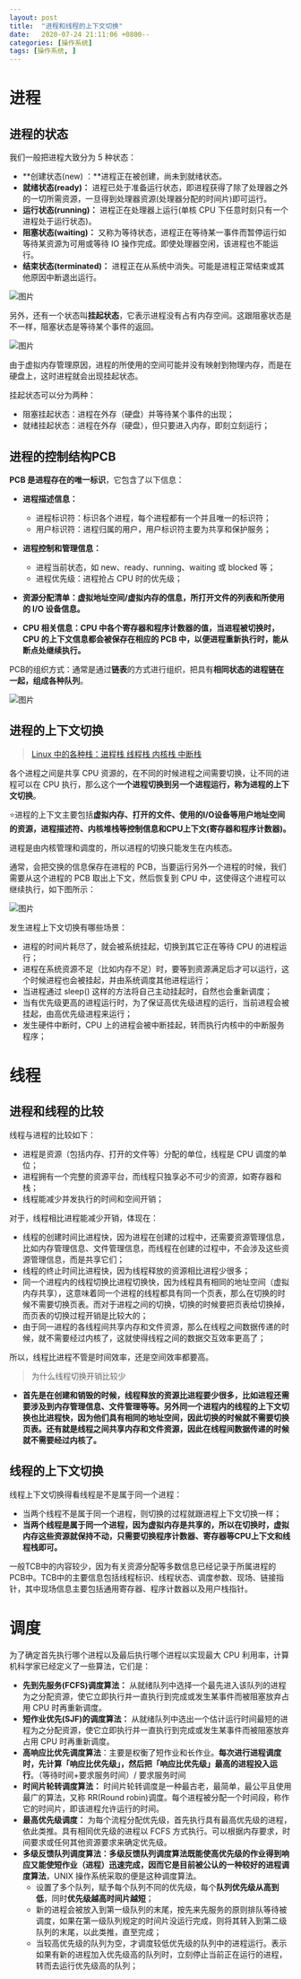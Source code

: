 ```yaml
---
layout: post
title:  "进程和线程的上下文切换"
date:   2020-07-24 21:11:06 +0800--
categories: [操作系统]
tags: [操作系统, ]  
---
```


# 进程

## 进程的状态

我们一般把进程大致分为 5 种状态：

- **创建状态(new) ：**进程正在被创建，尚未到就绪状态。
- **就绪状态(ready)：** 进程已处于准备运行状态，即进程获得了除了处理器之外的一切所需资源，一旦得到处理器资源(处理器分配的时间片)即可运行。
- **运行状态(running)：** 进程正在处理器上运行(单核 CPU 下任意时刻只有一个进程处于运行状态)。
- **阻塞状态(waiting)：** 又称为等待状态，进程正在等待某一事件而暂停运行如等待某资源为可用或等待 IO 操作完成。即使处理器空闲，该进程也不能运行。
- **结束状态(terminated)：** 进程正在从系统中消失。可能是进程正常结束或其他原因中断退出运行。

![图片](/assets/imgs/640-20210422211343642.png)



另外，还有一个状态叫**挂起状态**，它表示进程没有占有内存空间。这跟阻塞状态是不一样，阻塞状态是等待某个事件的返回。

![图片](/assets/imgs/640-20210422211629322.png)

由于虚拟内存管理原因，进程的所使用的空间可能并没有映射到物理内存，而是在硬盘上，这时进程就会出现挂起状态。

挂起状态可以分为两种：

- 阻塞挂起状态：进程在外存（硬盘）并等待某个事件的出现；
- 就绪挂起状态：进程在外存（硬盘），但只要进入内存，即刻立刻运行；



## 进程的控制结构PCB

**PCB 是进程存在的唯一标识**，它包含了以下信息：

- **进程描述信息：**
  - 进程标识符：标识各个进程，每个进程都有一个并且唯一的标识符；
  - 用户标识符：进程归属的用户，用户标识符主要为共享和保护服务；

- **进程控制和管理信息：**
  - 进程当前状态，如 new、ready、running、waiting 或 blocked 等；
  - 进程优先级：进程抢占 CPU 时的优先级；

- **资源分配清单：虚拟地址空间/虚拟内存的信息，所打开文件的列表和所使用的 I/O 设备信息。**

- **CPU 相关信息：CPU 中各个寄存器和程序计数器的值，当进程被切换时，CPU 的上下文信息都会被保存在相应的 PCB 中，以便进程重新执行时，能从断点处继续执行。**

PCB的组织方式：通常是通过**链表**的方式进行组织，把具有**相同状态的进程链在一起，组成各种队列**。

![图片](/assets/imgs/640-20210422212529932.png)



## 进程的上下文切换

> [Linux 中的各种栈：进程栈 线程栈 内核栈 中断栈](https://blog.csdn.net/yangkuanqaz85988/article/details/52403726/?ops_request_misc=&request_id=&biz_id=102&utm_term=进程的栈包含什么&utm_medium=distribute.pc_search_result.none-task-blog-2~all~sobaiduweb~default-0-52403726.pc_search_result_no_baidu_js)

各个进程之间是共享 CPU 资源的，在不同的时候进程之间需要切换，让不同的进程可以在 CPU 执行，那么这个**一个进程切换到另一个进程运行，称为进程的上下文切换**。

⭐️进程的上下文主要包括**虚拟内存、打开的文件、使用的I/O设备等用户地址空间的资源，进程描述符、内核堆栈等控制信息和CPU上下文(寄存器和程序计数器)。**

进程是由内核管理和调度的，所以进程的切换只能发生在内核态。

通常，会把交换的信息保存在进程的 PCB，当要运行另外一个进程的时候，我们需要从这个进程的 PCB 取出上下文，然后恢复到 CPU 中，这使得这个进程可以继续执行，如下图所示：

![图片](/assets/imgs/640-20210422213913357.png)

发生进程上下文切换有哪些场景：

- 进程的时间片耗尽了，就会被系统挂起，切换到其它正在等待 CPU 的进程运行；
- 进程在系统资源不足（比如内存不足）时，要等到资源满足后才可以运行，这个时候进程也会被挂起，并由系统调度其他进程运行；
- 当进程通过 sleep() 这样的方法将自己主动挂起时，自然也会重新调度；
- 当有优先级更高的进程运行时，为了保证高优先级进程的运行，当前进程会被挂起，由高优先级进程来运行；
- 发生硬件中断时，CPU 上的进程会被中断挂起，转而执行内核中的中断服务程序；



# 线程

## 进程和线程的比较

线程与进程的比较如下：

- 进程是资源（包括内存、打开的文件等）分配的单位，线程是 CPU 调度的单位；
- 进程拥有一个完整的资源平台，而线程只独享必不可少的资源，如寄存器和栈；
- 线程能减少并发执行的时间和空间开销；

对于，线程相比进程能减少开销，体现在：

- 线程的创建时间比进程快，因为进程在创建的过程中，还需要资源管理信息，比如内存管理信息、文件管理信息，而线程在创建的过程中，不会涉及这些资源管理信息，而是共享它们；
- 线程的终止时间比进程快，因为线程释放的资源相比进程少很多；
- 同一个进程内的线程切换比进程切换快，因为线程具有相同的地址空间（虚拟内存共享），这意味着同一个进程的线程都具有同一个页表，那么在切换的时候不需要切换页表。而对于进程之间的切换，切换的时候要把页表给切换掉，而页表的切换过程开销是比较大的；
- 由于同一进程的各线程间共享内存和文件资源，那么在线程之间数据传递的时候，就不需要经过内核了，这就使得线程之间的数据交互效率更高了；

所以，线程比进程不管是时间效率，还是空间效率都要高。

> 为什么线程切换开销比较少

- **首先是在创建和销毁的时候，线程释放的资源比进程要少很多，比如进程还需要涉及到内存管理信息、文件管理等等。另外同一个进程内的线程的上下文切换也比进程快，因为他们具有相同的地址空间，因此切换的时候就不需要切换页表。还有就是线程之间共享内存和文件资源，因此在线程间数据传递的时候就不需要经过内核了。**

## 线程的上下文切换

线程上下文切换得看线程是不是属于同一个进程：

- 当两个线程不是属于同一个进程，则切换的过程就跟进程上下文切换一样；
- **当两个线程是属于同一个进程，因为虚拟内存是共享的，所以在切换时，虚拟内存这些资源就保持不动，只需要切换程序计数器、寄存器等CPU上下文和线程栈即可。**

一般TCB中的内容较少，因为有关资源分配等多数信息已经记录于所属进程的PCB中。TCB中的主要信息包括线程标识、线程状态、调度参数、现场、链接指针，其中现场信息主要包括通用寄存器、程序计数器以及用户栈指针。



# 调度

为了确定首先执行哪个进程以及最后执行哪个进程以实现最大 CPU 利用率，计算机科学家已经定义了一些算法，它们是：

- **先到先服务(FCFS)调度算法：** 从就绪队列中选择一个最先进入该队列的进程为之分配资源，使它立即执行并一直执行到完成或发生某事件而被阻塞放弃占用 CPU 时再重新调度。
- **短作业优先(SJF)的调度算法：** 从就绪队列中选出一个估计运行时间最短的进程为之分配资源，使它立即执行并一直执行到完成或发生某事件而被阻塞放弃占用 CPU 时再重新调度。
- **高响应比优先调度算法**：主要是权衡了短作业和长作业。**每次进行进程调度时，先计算「响应比优先级」，然后把「响应比优先级」最高的进程投入运行**。（等待时间+要求服务时间）/ 要求服务时间
- **时间片轮转调度算法：** 时间片轮转调度是一种最古老，最简单，最公平且使用最广的算法，又称 RR(Round robin)调度。每个进程被分配一个时间段，称作它的时间片，即该进程允许运行的时间。
- **最高优先级调度：** 为每个流程分配优先级，首先执行具有最高优先级的进程，依此类推。具有相同优先级的进程以 FCFS 方式执行。可以根据内存要求，时间要求或任何其他资源要求来确定优先级。
- **多级反馈队列调度算法：**多级反馈队列调度算法既能使高优先级的作业得到响应又能使短作业（进程）迅速完成，因而它是目前**被公认的一种较好的进程调度算法**，UNIX 操作系统采取的便是这种调度算法。
  - 设置了多个队列，赋予每个队列不同的优先级，每个**队列优先级从高到低**，同时**优先级越高时间片越短**；
  - 新的进程会被放入到第一级队列的末尾，按先来先服务的原则排队等待被调度，如果在第一级队列规定的时间片没运行完成，则将其转入到第二级队列的末尾，以此类推，直至完成；
  - 当较高优先级的队列为空，才调度较低优先级的队列中的进程运行。表示如果有新的进程加入优先级高的队列时，立刻停止当前正在运行的进程，转而去运行优先级高的队列；